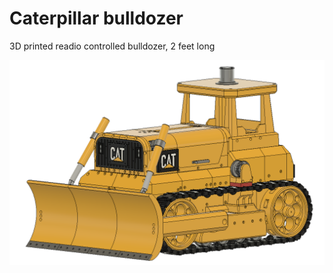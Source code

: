 # Caterpillar bulldozer
3D printed readio controlled bulldozer, 2 feet long



![alt text](https://github.com/pstimpel/caterpillarbulldozer/raw/master/media/fullfront.PNG "In all its glory")